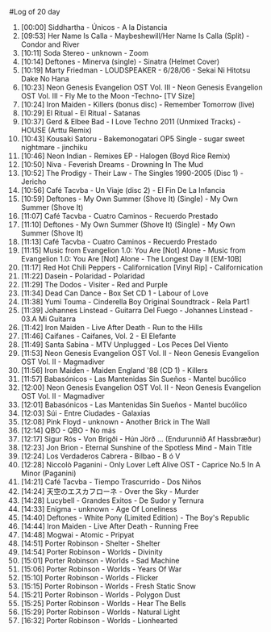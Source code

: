 #Log of 20 day

1. [00:00] Siddhartha - Únicos - A la Distancia
1. [09:53] Her Name Is Calla - Maybeshewill/Her Name Is Calla (Split) - Condor and River
1. [10:11] Soda Stereo - unknown - Zoom
1. [10:14] Deftones - Minerva (single) - Sinatra (Helmet Cover)
1. [10:19] Marty Friedman - LOUDSPEAKER - 6/28/06 - Sekai Ni Hitotsu Dake No Hana
1. [10:23] Neon Genesis Evangelion OST Vol. III - Neon Genesis Evangelion OST Vol. III - Fly Me to the Moon -Techno- [TV Size]
1. [10:24] Iron Maiden - Killers (bonus disc) - Remember Tomorrow (live)
1. [10:29] El Ritual - El Ritual - Satanas
1. [10:37] Gerd & Elbee Bad - I Love Techno 2011 (Unmixed Tracks) - HOUSE (Arttu Remix)
1. [10:43] Kousaki Satoru - Bakemonogatari OP5 Single - sugar sweet nightmare - jinchiku
1. [10:46] Neon Indian - Remixes EP - Halogen (Boyd Rice Remix)
1. [10:50] Niva - Feverish Dreams - Drowning In The Mud
1. [10:52] The Prodigy - Their Law - The Singles 1990-2005 (Disc 1) - Jericho
1. [10:56] Café Tacvba - Un Viaje (disc 2) - El Fin De La Infancia
1. [10:59] Deftones - My Own Summer (Shove It) (Single) - My Own Summer (Shove It)
1. [11:07] Café Tacvba - Cuatro Caminos - Recuerdo Prestado
1. [11:10] Deftones - My Own Summer (Shove It) (Single) - My Own Summer (Shove It)
1. [11:13] Café Tacvba - Cuatro Caminos - Recuerdo Prestado
1. [11:15] Music from Evangelion 1.0: You Are [Not] Alone - Music from Evangelion 1.0: You Are [Not] Alone - The Longest Day II [EM-10B]
1. [11:17] Red Hot Chili Peppers - Californication [Vinyl Rip] - Californication
1. [11:22] Dasein - Polaridad - Polaridad
1. [11:29] The Dodos - Visiter - Red and Purple
1. [11:34] Dead Can Dance - Box Set CD 1 - Labour of Love
1. [11:38] Yumi Touma - Cinderella Boy Original Soundtrack - Rela Part1
1. [11:39] Johannes Linstead - Guitarra Del Fuego - Johannes Linstead - 03.A Mi Guitarra
1. [11:42] Iron Maiden - Live After Death - Run to the Hills
1. [11:46] Caifanes - Caifanes, Vol. 2 - El Elefante
1. [11:49] Santa Sabina - MTV Unplugged - Los Peces Del Viento
1. [11:53] Neon Genesis Evangelion OST Vol. II - Neon Genesis Evangelion OST Vol. II - Magmadiver
1. [11:56] Iron Maiden - Maiden England '88 (CD 1) - Killers
1. [11:57] Babasónicos - Las Mantenidas Sin Sueños - Mantel bucólico
1. [12:00] Neon Genesis Evangelion OST Vol. II - Neon Genesis Evangelion OST Vol. II - Magmadiver
1. [12:01] Babasónicos - Las Mantenidas Sin Sueños - Mantel bucólico
1. [12:03] Súi - Entre Ciudades - Galaxias
1. [12:08] Pink Floyd - unknown - Another Brick in The Wall
1. [12:14] QBO - QBO - No más
1. [12:17] Sigur Rós - Von Brigði - Hún Jörð ... (Endurunnið Af Hassbræður)
1. [12:23] Jon Brion - Eternal Sunshine of the Spotless Mind - Main Title
1. [12:24] Los Verdaderos Cabrera - Bilbao - B ó V
1. [12:28] Niccolò Paganini - Only Lover Left Alive OST - Caprice No.5 In A Minor (Paganini)
1. [14:21] Café Tacvba - Tiempo Trascurrido - Dos Niños
1. [14:24] 天空のエスカフローネ - Over the Sky - Murder
1. [14:28] Lucybell - Grandes Exitos - De Sudor y Ternura
1. [14:33] Enigma - unknown - Age Of Loneliness
1. [14:40] Deftones - White Pony (Limited Edition) - The Boy's Republic
1. [14:44] Iron Maiden - Live After Death - Running Free
1. [14:48] Mogwai - Atomic - Pripyat
1. [14:51] Porter Robinson - Shelter - Shelter
1. [14:54] Porter Robinson - Worlds - Divinity
1. [15:01] Porter Robinson - Worlds - Sad Machine
1. [15:06] Porter Robinson - Worlds - Years Of War
1. [15:10] Porter Robinson - Worlds - Flicker
1. [15:15] Porter Robinson - Worlds - Fresh Static Snow
1. [15:21] Porter Robinson - Worlds - Polygon Dust
1. [15:25] Porter Robinson - Worlds - Hear The Bells
1. [15:29] Porter Robinson - Worlds - Natural Light
1. [16:32] Porter Robinson - Worlds - Lionhearted
